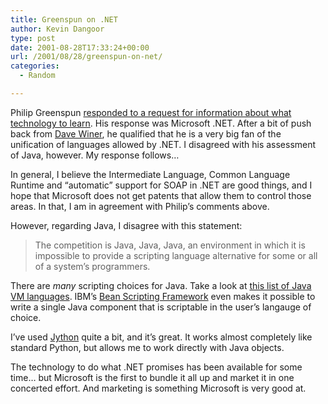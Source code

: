 ```yaml
---
title: Greenspun on .NET
author: Kevin Dangoor
type: post
date: 2001-08-28T17:33:24+00:00
url: /2001/08/28/greenspun-on-net/
categories:
  - Random

---
```

Philip Greenspun [responded to a request for information about what technology to learn][1]. His response was Microsoft .NET. After a bit of push back from [Dave Winer][2], he qualified that he is a very big fan of the unification of languages allowed by .NET. I disagreed with his assessment of Java, however. My response follows&#8230;
  
<!--more-->


  
In general, I believe the Intermediate Language, Common Language Runtime and &#8220;automatic&#8221; support for SOAP in .NET are good things, and I hope that Microsoft does not get patents that allow them to control those areas. In that, I am in agreement with Philip&#8217;s comments above.

However, regarding Java, I disagree with this statement:

> The competition is Java, Java, Java, an environment in which it is impossible to provide a scripting language alternative for some or all of a system&#8217;s programmers.

There are _many_ scripting choices for Java. Take a look at [this list of Java VM languages][3]. IBM&#8217;s [Bean Scripting Framework][4] even makes it possible to write a single Java component that is scriptable in the user&#8217;s langauge of choice.
  
I&#8217;ve used [Jython][5] quite a bit, and it&#8217;s great. It works almost completely like standard Python, but allows me to work directly with Java objects.
  
The technology to do what .NET promises has been available for some time&#8230; but Microsoft is the first to bundle it all up and market it in one concerted effort. And marketing is something Microsoft is very good at.

 [1]: http://philip.greenspun.com/bboard/q-and-a-fetch-msg?msg_id=000tYs&topic_id=22&topic=Ask%20Philip
 [2]: http://www.scripting.com
 [3]: http://grunge.cs.tu-berlin.de/~tolk/vmlanguages.html
 [4]: http://www.alphaworks.ibm.com/tech/bsf
 [5]: http://www.jython.org